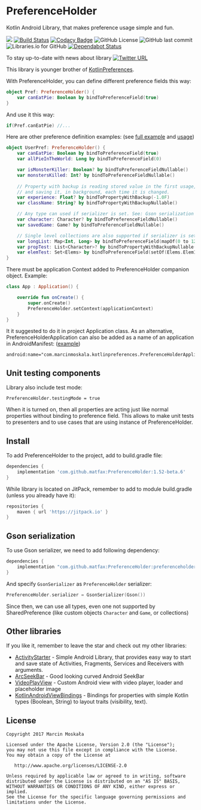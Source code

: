 # PreferenceHolder
Kotlin Android Library, that makes preference usage simple and fun.

[![](https://jitpack.io/v/matfax/PreferenceHolder.svg)](https://jitpack.io/#matfax/PreferenceHolder)
[![Build Status](https://travis-ci.com/matfax/PreferenceHolder.svg?branch=master)](https://travis-ci.com/matfax/PreferenceHolder)
[![Codacy Badge](https://api.codacy.com/project/badge/Grade/103fbbf09fc04511a12e237e3c51b1d4)](https://www.codacy.com/app/matfax/PreferenceHolder?utm_source=github.com&amp;utm_medium=referral&amp;utm_content=matfax/PreferenceHolder&amp;utm_campaign=Badge_Grade)
![GitHub License](https://img.shields.io/github/license/matfax/PreferenceHolder.svg)
![GitHub last commit](https://img.shields.io/github/last-commit/matfax/PreferenceHolder.svg)
![Libraries.io for GitHub](https://img.shields.io/librariesio/github/matfax/PreferenceHolder.svg)
[![Dependabot Status](https://api.dependabot.com/badges/status?host=github&repo=matfax/PreferenceHolder)](https://dependabot.com)

To stay up-to-date with news about library [![Twitter URL](https://img.shields.io/twitter/url/https/twitter.com/fold_left.svg?style=social&label=Follow%20%40marcinmoskala)](https://twitter.com/marcinmoskala?ref_src=twsrc%5Etfw)

This library is younger brother of [KotlinPreferences](https://github.com/MarcinMoskala/KotlinPreferences).

With PreferenceHolder, you can define different preference fields this way:

```kotlin
object Pref: PreferenceHolder() {
    var canEatPie: Boolean by bindToPreferenceField(true)
}
```

And use it this way:

```kotlin
if(Pref.canEatPie) //...
```

Here are other preference definition examples: (see [full example](https://github.com/MarcinMoskala/PreferenceHolder/blob/master/kotlinpreferences-lib/src/androidTest/java/com/marcinmoskala/kotlinpreferences/ExampleConfig.kt) and [usage](https://github.com/MarcinMoskala/PreferenceHolder/tree/master/kotlinpreferences-lib/src/androidTest/java/com/marcinmoskala/kotlinpreferences))

```kotlin
object UserPref: PreferenceHolder() {
    var canEatPie: Boolean by bindToPreferenceField(true)
    var allPieInTheWorld: Long by bindToPreferenceField(0)

    var isMonsterKiller: Boolean? by bindToPreferenceFieldNullable()
    var monstersKilled: Int? by bindToPreferenceFieldNullable()
    
    // Property with backup is reading stored value in the first usage, 
    // and saving it, in background, each time it is changed.
    var experience: Float? by bindToPropertyWithBackup(-1.0F) 
    var className: String? by bindToPropertyWithBackupNullable()

    // Any type can used if serializer is set. See: Gson serialization
    var character: Character? by bindToPreferenceFieldNullable()
    var savedGame: Game? by bindToPreferenceFieldNullable()

    // Single level collections are also supported if serializer is set. See: Gson serialization
    var longList: Map<Int, Long> by bindToPreferenceField(mapOf(0 to 12L, 10 to 143L))
    var propTest: List<Character>? by bindToPropertyWithBackupNullable()
    var elemTest: Set<Elems> by bindToPreferenceField(setOf(Elems.Elem1, Elems.Elem3))
}
```

There must be application Context added to PreferenceHolder companion object. Example:

```kotlin
class App : Application() {

    override fun onCreate() {
        super.onCreate()
        PreferenceHolder.setContext(applicationContext)
    }
}
```

It it suggested to do it in project Application class. As an alternative, PreferenceHolderApplication can also be added as a name of an application in AndroidManifest: ([example](https://github.com/MarcinMoskala/PreferenceHolder/blob/master/sample/src/main/AndroidManifest.xml#L12))

```
android:name="com.marcinmoskala.kotlinpreferences.PreferenceHolderApplication"
```

## Unit testing components

Library also include test mode:

```
PreferenceHolder.testingMode = true
```

When it is turned on, then all properties are acting just like normal properties without binding to preference field. This allows to make unit tests to presenters and to use cases that are using instance of PreferenceHolder.

## Install

To add PreferenceHolder to the project, add to build.gradle file:

```groovy
dependencies {
    implementation 'com.github.matfax:PreferenceHolder:1.52-beta.6'
}
```

While library is located on JitPack, remember to add to module build.gradle (unless you already have it):

```groovy
repositories {
    maven { url 'https://jitpack.io' }
}
```

## Gson serialization

To use Gson serializer, we need to add following dependency:

```groovy
dependencies {
    implementation "com.github.matfax:PreferenceHolder:preferenceholder-gson-serializer:1.52-beta.6"
}
```

And specify `GsonSerializer` as `PreferenceHolder` serializer: 

```kotlin
PreferenceHolder.serializer = GsonSerializer(Gson())
```

Since then, we can use all types, even one not supported by SharedPreference (like custom objects `Character` and `Game`, or collections)

## Other libraries

If you like it, remember to leave the star and check out my other libraries:
 * [ActivityStarter](https://github.com/MarcinMoskala/ActivityStarter/blob/master/README.md) - Simple Android Library, that provides easy way to start and save state of Activities, Fragments, Services and Receivers with arguments.
 * [ArcSeekBar](https://github.com/MarcinMoskala/ArcSeekBar) - Good looking curved Android SeekBar
 * [VideoPlayView](https://github.com/MarcinMoskala/VideoPlayView) - Custom Android view with video player, loader and placeholder image
 * [KotlinAndroidViewBindings](https://github.com/MarcinMoskala/KotlinAndroidViewBindings) - Bindings for properties with simple Kotlin types (Boolean, String) to layout traits (visibility, text).

License
-------

    Copyright 2017 Marcin Moskała

    Licensed under the Apache License, Version 2.0 (the "License");
    you may not use this file except in compliance with the License.
    You may obtain a copy of the License at

       http://www.apache.org/licenses/LICENSE-2.0

    Unless required by applicable law or agreed to in writing, software
    distributed under the License is distributed on an "AS IS" BASIS,
    WITHOUT WARRANTIES OR CONDITIONS OF ANY KIND, either express or implied.
    See the License for the specific language governing permissions and
    limitations under the License.

